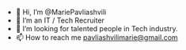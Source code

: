 - 👋 Hi, I’m @MariePavliashvili
- 👀 I’m an IT / Tech Recruiter
- 💞️ I’m looking for talented people in Tech industry.
- 📫 How to reach me pavliashvilimarie@gmail.com
